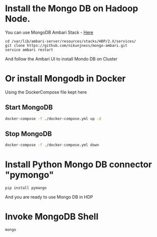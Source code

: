# Install the Mongo DB on Hadoop Node.  
You can use MongoDB Ambari Stack - [Here](https://github.com/nikunjness/mongo-ambari)  
```console
cd /var/lib/ambari-server/resources/stacks/HDP/2.X/services/
git clone https://github.com/nikunjness/mongo-ambari.git
service ambari restart
```  
  
And follow the Ambari UI to install Mondo DB on Cluster  
  
# Or install Mongodb in Docker  
Using the DockerCompose file kept here  

## Start MongoDB
```sh
docker-compose -f ./docker-compose.yml up -d
```
  
## Stop MongoDB
```sh
docker-compose -f ./docker-compose.yml down
```
  
# Install Python Mongo DB connector "pymongo"  
```console
pip install pymango
```
  
And you are ready to use Mongo DB in HDP  
  
# Invoke MongoDB Shell
```console
mongo
```
